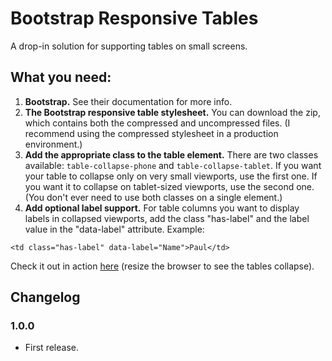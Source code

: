 # Bootstrap Responsive Tables

A drop-in solution for supporting tables on small screens.

## What you need:

1. **Bootstrap.** See their documentation for more info.
2. **The Bootstrap responsive table stylesheet.** You can download the zip, which contains both the compressed and uncompressed files. (I recommend using the compressed stylesheet in a production environment.)
3. **Add the appropriate class to the table element.** There are two classes available: `table-collapse-phone` and `table-collapse-tablet`. If you want your table to collapse only on very small viewports, use the first one. If you want it to collapse on tablet-sized viewports, use the second one. (You don't ever need to use both classes on a single element.)
4. **Add optional label support.** For table columns you want to display labels in collapsed viewports, add the class "has-label" and the label value in the "data-label" attribute.
  Example:
  ```
  <td class="has-label" data-label="Name">Paul</td>
  ```

Check it out in action [here](http://codepen.io/peiche/full/GpBNRd/) (resize the browser to see the tables collapse).

## Changelog

### 1.0.0
- First release.
